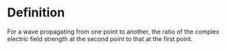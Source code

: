 # Definition

For a wave propagating from one point to another, the ratio of the
complex electric field strength at the second point to that at the first
point.
